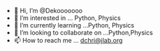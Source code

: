 - 👋 Hi, I’m @Dekooooooo
- 👀 I’m interested in ... Python, Physics
- 🌱 I’m currently learning ...Python, Physics
- 💞️ I’m looking to collaborate on ...Python,Physics
- 📫 How to reach me ... dchri@jlab.org

<!---
Dekooooooo/Dekooooooo is a ✨ special ✨ repository because its `README.md` (this file) appears on your GitHub profile.
You can click the Preview link to take a look at your changes.
--->
